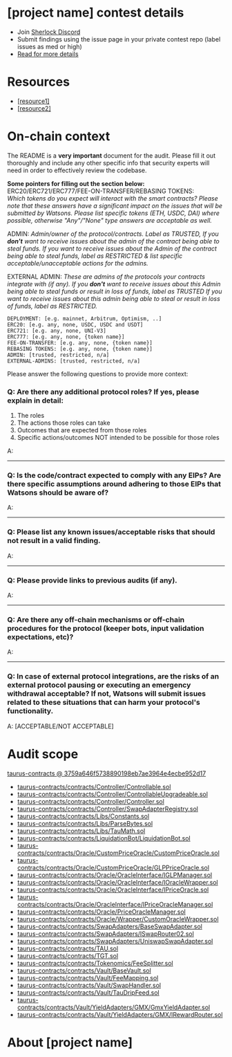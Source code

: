 
# [project name] contest details

- Join [Sherlock Discord](https://discord.gg/MABEWyASkp)
- Submit findings using the issue page in your private contest repo (label issues as med or high)
- [Read for more details](https://docs.sherlock.xyz/audits/watsons)

# Resources

- [[resource1]](url)
- [[resource2]](url)

# On-chain context

The README is a **very important** document for the audit. Please fill it out thoroughly and include any other specific info that security experts will need in order to effectively review the codebase.

**Some pointers for filling out the section below:**  
ERC20/ERC721/ERC777/FEE-ON-TRANSFER/REBASING TOKENS:  
*Which tokens do you expect will interact with the smart contracts? Please note that these answers have a significant impact on the issues that will be submitted by Watsons. Please list specific tokens (ETH, USDC, DAI) where possible, otherwise "Any"/"None" type answers are acceptable as well.*

ADMIN:
*Admin/owner of the protocol/contracts.
Label as TRUSTED, If you **don't** want to receive issues about the admin of the contract being able to steal funds. 
If you want to receive issues about the Admin of the contract being able to steal funds, label as RESTRICTED & list specific acceptable/unacceptable actions for the admins.*

EXTERNAL ADMIN:
*These are admins of the protocols your contracts integrate with (if any). 
If you **don't** want to receive issues about this Admin being able to steal funds or result in loss of funds, label as TRUSTED
If you want to receive issues about this admin being able to steal or result in loss of funds, label as RESTRICTED.*
 
```
DEPLOYMENT: [e.g. mainnet, Arbitrum, Optimism, ..]
ERC20: [e.g. any, none, USDC, USDC and USDT]
ERC721: [e.g. any, none, UNI-V3]
ERC777: [e.g. any, none, {token name}]
FEE-ON-TRANSFER: [e.g. any, none, {token name}]
REBASING TOKENS: [e.g. any, none, {token name}]
ADMIN: [trusted, restricted, n/a]
EXTERNAL-ADMINS: [trusted, restricted, n/a]
```


Please answer the following questions to provide more context: 
### Q: Are there any additional protocol roles? If yes, please explain in detail:
1) The roles
2) The actions those roles can take 
3) Outcomes that are expected from those roles 
4) Specific actions/outcomes NOT intended to be possible for those roles

A: 

___
### Q: Is the code/contract expected to comply with any EIPs? Are there specific assumptions around adhering to those EIPs that Watsons should be aware of?
A:

___

### Q: Please list any known issues/acceptable risks that should not result in a valid finding.
A: 

____
### Q: Please provide links to previous audits (if any).
A:

___

### Q: Are there any off-chain mechanisms or off-chain procedures for the protocol (keeper bots, input validation expectations, etc)? 
A: 
_____

### Q: In case of external protocol integrations, are the risks of an external protocol pausing or executing an emergency withdrawal acceptable? If not, Watsons will submit issues related to these situations that can harm your protocol's functionality. 
A: [ACCEPTABLE/NOT ACCEPTABLE] 


# Audit scope


[taurus-contracts @ 3759a646f5738890198eb7ae3964e4ecbe952d17](https://github.com/protokol/taurus-contracts/tree/3759a646f5738890198eb7ae3964e4ecbe952d17)
- [taurus-contracts/contracts/Controller/Controllable.sol](taurus-contracts/contracts/Controller/Controllable.sol)
- [taurus-contracts/contracts/Controller/ControllableUpgradeable.sol](taurus-contracts/contracts/Controller/ControllableUpgradeable.sol)
- [taurus-contracts/contracts/Controller/Controller.sol](taurus-contracts/contracts/Controller/Controller.sol)
- [taurus-contracts/contracts/Controller/SwapAdapterRegistry.sol](taurus-contracts/contracts/Controller/SwapAdapterRegistry.sol)
- [taurus-contracts/contracts/Libs/Constants.sol](taurus-contracts/contracts/Libs/Constants.sol)
- [taurus-contracts/contracts/Libs/ParseBytes.sol](taurus-contracts/contracts/Libs/ParseBytes.sol)
- [taurus-contracts/contracts/Libs/TauMath.sol](taurus-contracts/contracts/Libs/TauMath.sol)
- [taurus-contracts/contracts/LiquidationBot/LiquidationBot.sol](taurus-contracts/contracts/LiquidationBot/LiquidationBot.sol)
- [taurus-contracts/contracts/Oracle/CustomPriceOracle/CustomPriceOracle.sol](taurus-contracts/contracts/Oracle/CustomPriceOracle/CustomPriceOracle.sol)
- [taurus-contracts/contracts/Oracle/CustomPriceOracle/GLPPriceOracle.sol](taurus-contracts/contracts/Oracle/CustomPriceOracle/GLPPriceOracle.sol)
- [taurus-contracts/contracts/Oracle/OracleInterface/IGLPManager.sol](taurus-contracts/contracts/Oracle/OracleInterface/IGLPManager.sol)
- [taurus-contracts/contracts/Oracle/OracleInterface/IOracleWrapper.sol](taurus-contracts/contracts/Oracle/OracleInterface/IOracleWrapper.sol)
- [taurus-contracts/contracts/Oracle/OracleInterface/IPriceOracle.sol](taurus-contracts/contracts/Oracle/OracleInterface/IPriceOracle.sol)
- [taurus-contracts/contracts/Oracle/OracleInterface/IPriceOracleManager.sol](taurus-contracts/contracts/Oracle/OracleInterface/IPriceOracleManager.sol)
- [taurus-contracts/contracts/Oracle/PriceOracleManager.sol](taurus-contracts/contracts/Oracle/PriceOracleManager.sol)
- [taurus-contracts/contracts/Oracle/Wrapper/CustomOracleWrapper.sol](taurus-contracts/contracts/Oracle/Wrapper/CustomOracleWrapper.sol)
- [taurus-contracts/contracts/SwapAdapters/BaseSwapAdapter.sol](taurus-contracts/contracts/SwapAdapters/BaseSwapAdapter.sol)
- [taurus-contracts/contracts/SwapAdapters/ISwapRouter02.sol](taurus-contracts/contracts/SwapAdapters/ISwapRouter02.sol)
- [taurus-contracts/contracts/SwapAdapters/UniswapSwapAdapter.sol](taurus-contracts/contracts/SwapAdapters/UniswapSwapAdapter.sol)
- [taurus-contracts/contracts/TAU.sol](taurus-contracts/contracts/TAU.sol)
- [taurus-contracts/contracts/TGT.sol](taurus-contracts/contracts/TGT.sol)
- [taurus-contracts/contracts/Tokenomics/FeeSplitter.sol](taurus-contracts/contracts/Tokenomics/FeeSplitter.sol)
- [taurus-contracts/contracts/Vault/BaseVault.sol](taurus-contracts/contracts/Vault/BaseVault.sol)
- [taurus-contracts/contracts/Vault/FeeMapping.sol](taurus-contracts/contracts/Vault/FeeMapping.sol)
- [taurus-contracts/contracts/Vault/SwapHandler.sol](taurus-contracts/contracts/Vault/SwapHandler.sol)
- [taurus-contracts/contracts/Vault/TauDripFeed.sol](taurus-contracts/contracts/Vault/TauDripFeed.sol)
- [taurus-contracts/contracts/Vault/YieldAdapters/GMX/GmxYieldAdapter.sol](taurus-contracts/contracts/Vault/YieldAdapters/GMX/GmxYieldAdapter.sol)
- [taurus-contracts/contracts/Vault/YieldAdapters/GMX/IRewardRouter.sol](taurus-contracts/contracts/Vault/YieldAdapters/GMX/IRewardRouter.sol)



# About [project name]
